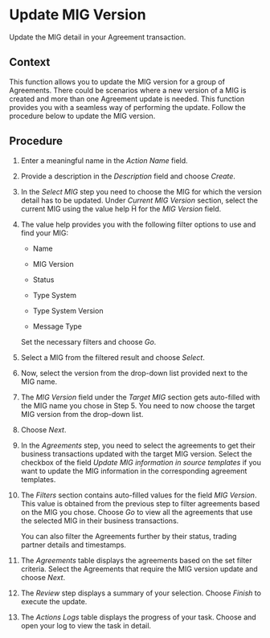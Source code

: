<!-- loioc47533bdfc764d3ea40ed70f773c3c26 -->

<link rel="stylesheet" type="text/css" href="../css/sap-icons.css"/>

# Update MIG Version

Update the MIG detail in your Agreement transaction.



<a name="loioc47533bdfc764d3ea40ed70f773c3c26__context_t3x_qnq_pcc"/>

## Context

This function allows you to update the MIG version for a group of Agreements. There could be scenarios where a new version of a MIG is created and more than one Agreement update is needed. This function provides you with a seamless way of performing the update. Follow the procedure below to update the MIG version.



<a name="loioc47533bdfc764d3ea40ed70f773c3c26__steps_xbr_5nq_pcc"/>

## Procedure

1.  Enter a meaningful name in the *Action Name* field.

2.  Provide a description in the *Description* field and choose *Create*.

3.  In the *Select MIG* step you need to choose the MIG for which the version detail has to be updated. Under *Current MIG Version* section, select the current MIG using the value help <span class="SAP-icons-V5"></span> for the *MIG Version* field.

4.  The value help provides you with the following filter options to use and find your MIG:

    -   Name

    -   MIG Version
    -   Status
    -   Type System
    -   Type System Version
    -   Message Type

    Set the necessary filters and choose *Go*.

5.  Select a MIG from the filtered result and choose *Select*.

6.  Now, select the version from the drop-down list provided next to the MIG name.

7.  The *MIG Version* field under the *Target MIG* section gets auto-filled with the MIG name you chose in Step 5. You need to now choose the target MIG version from the drop-down list.

8.  Choose *Next*.

9.  In the *Agreements* step, you need to select the agreements to get their business transactions updated with the target MIG version. Select the checkbox of the field *Update MIG information in source templates* if you want to update the MIG information in the corresponding agreement templates.

10. The *Filters* section contains auto-filled values for the field *MIG Version*. This value is obtained from the previous step to filter agreements based on the MIG you chose. Choose *Go* to view all the agreements that use the selected MIG in their business transactions.

    You can also filter the Agreements further by their status, trading partner details and timestamps.

11. The *Agreements* table displays the agreements based on the set filter criteria. Select the Agreements that require the MIG version update and choose *Next*.

12. The *Review* step displays a summary of your selection. Choose *Finish* to execute the update.

13. The *Actions Logs* table displays the progress of your task. Choose and open your log to view the task in detail.


